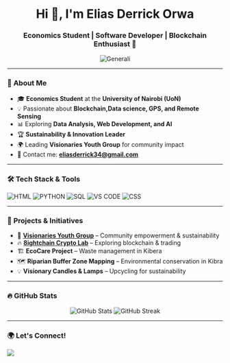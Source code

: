 <h1 align="center">Hi 👋, I'm Elias Derrick Orwa</h1>
<h3 align="center">Economics Student | Software Developer | Blockchain Enthusiast 🚀</h3>

<p align="center">
  <img src="" alt="Generali" />
</p>

---

### 🌱 **About Me**
- 🎓 **Economics Student** at the **University of Nairobi (UoN)**  
- 💡 Passionate about **Blockchain,Data science, GPS, and Remote Sensing**  
- 📊 Exploring **Data Analysis, Web Development, and AI**  
- 🏆 **Sustainability & Innovation Leader**
- 🌍 Leading **Visionaries Youth Group** for community impact  
- 📩 Contact me: **eliasderrick34@gmail.com**  

---

### 🛠️ **Tech Stack & Tools**
<p align="left">
  <img src="" alt="HTML" />
  <img src="" alt="PYTHON" />
  <img src="" alt="SQL" />
  <img src=" " alt="VS CODE" />
  <img src=" " alt="CSS" />
</p>

---

### 🚀 **Projects & Initiatives**
- 🔗 **[Visionaries Youth Group](https://t.me/Visionarieskibera)** – Community empowerment & sustainability  
- 🔥 **[8ightchain Crypto Lab](https://t.me/updates_8ightchain)** – Exploring blockchain & trading  
- 🏗️ **EcoCare Project** – Waste management in Kibera  
- 🗺️ **Riparian Buffer Zone Mapping** – Environmental conservation in Kibra  
- 💡 **Visionary Candles & Lamps** – Upcycling for sustainability  

---

### 🔥 **GitHub Stats**
<p align="center">
  <img src="https://github-readme-stats.vercel.app/api?username=8ightdon&show_icons=true&theme=radical" alt="GitHub Stats" />
  <img src="https://github-readme-streak-stats.vercel.app/?user=8ightdon&theme=radical" alt="GitHub Streak" />
</p>

---

### 🌍 **Let's Connect!**
<p align="left">
  <a href="https://linkedin.com/in/eliasorwa">
    <img src="https://img.shields.io/badge/LinkedIn-0A66C2?style=for-the-badge&logo=linkedin&logoColor=white" />
  </a>
  
</p>
